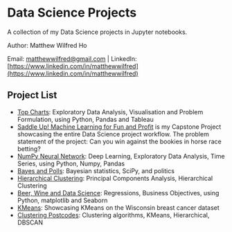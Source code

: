 # Data Science Projects
A collection of my Data Science projects in Jupyter notebooks.

Author: Matthew Wilfred Ho

Email: matthewwilfred@gmail.com  | LinkedIn: [https://www.linkedin.com/in/matthewwilfred](https://www.linkedin.com/in/matthewwilfred)


## Project List
- [Top Charts](https://github.com/matthewwilfred/Data-Science-Projects/blob/master/Top%20Charts.ipynb): Exploratory Data Analysis, Visualisation and Problem Formulation, using Python, Pandas and Tableau
- [Saddle Up! Machine Learning for Fun and Profit](https://github.com/matthewwilfred/Data-Science-Projects/blob/master/Capstone%20-%20Saddle%20Up.ipynb) is my Capstone Project showcasing the entire Data Science project workflow. The problem statement of the project: Can you win against the bookies in horse race betting?
- [NumPy Neural Network](https://github.com/matthewwilfred/Data-Science-Projects/blob/master/Neural%20Network_Numpy.ipynb): Deep Learning, Exploratory Data Analysis, Time Series, using Python, Numpy, Pandas
- [Bayes and Polls](https://github.com/matthewwilfred/Data-Science-Projects/blob/master/Bayes%20and%20Polls.ipynb): Bayesian statistics, SciPy, and politics
- [Hierarchical Clustering](https://github.com/matthewwilfred/Data-Science-Projects/blob/master/Hierarchical%20clustering.ipynb): Principal Components Analysis, Hierarchical Clustering
- [Beer, Wine and Data Science](https://github.com/matthewwilfred/Data-Science-Projects/blob/master/Beer.ipynb): Regressions, Business Objectives, using Python, matplotlib and Seaborn
- [KMeans](https://github.com/matthewwilfred/Data-Science-Projects/blob/master/Beer.ipynb): Showcasing KMeans on the Wisconsin breast cancer dataset
- [Clustering Postcodes](https://github.com/matthewwilfred/Data-Science-Projects/blob/master/Clustering%20Postcodes.ipynb): Clustering algorithms, KMeans, Hierarchical, DBSCAN
